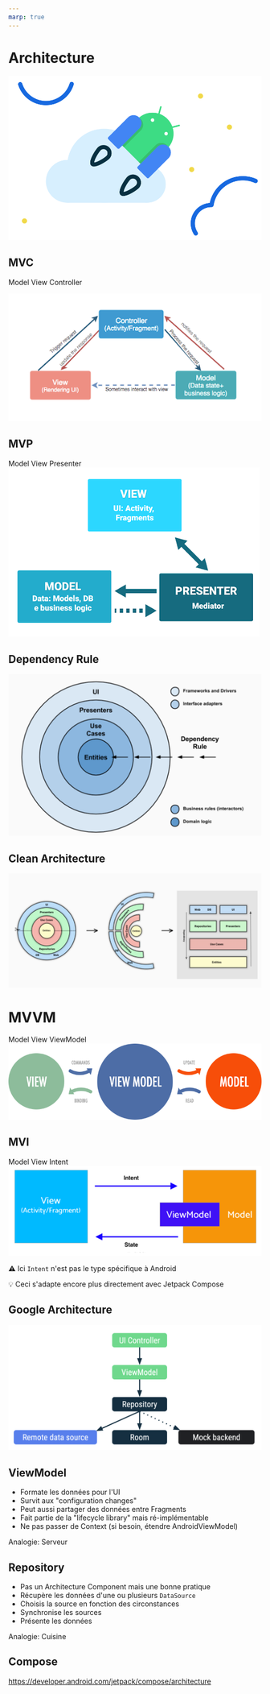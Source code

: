 ```yaml
---
marp: true
---
```


<!-- headingDivider: 2 -->

# Architecture

![bg right:65% 100%](../assets/jetpack.svg)

## MVC

Model View Controller

![bg right:60% 95%](../assets/mvc.png)

## MVP

Model View Presenter
![bg right:60% 95%](../assets/mvp.png)

## Dependency Rule

![bg right:60% 95%](../assets/dependency.png)

## Clean Architecture

![bg right:70% 95%](../assets/clean_arch.png)

# MVVM

Model View ViewModel
![bg right:60% 90%](../assets/mvvm.png)

## MVI

Model View Intent
![bg right:60% 90%](../assets/mvi.png)

⚠️ Ici `Intent` n'est pas le type spécifique à Android

💡 Ceci s'adapte encore plus directement avec Jetpack Compose

## Google Architecture

![bg right:70% 90%](../assets/google_arch.png)

## ViewModel

- Formate les données pour l'UI
- Survit aux "configuration changes"
- Peut aussi partager des données entre Fragments
- Fait partie de la "lifecycle library" mais ré-implémentable
- Ne pas passer de Context (si besoin, étendre AndroidViewModel)

Analogie: Serveur

## Repository

- Pas un Architecture Component mais une bonne pratique
- Récupère les données d'une ou plusieurs `DataSource`
- Choisis la source en fonction des circonstances
- Synchronise les sources
- Présente les données

Analogie: Cuisine

## Compose

<https://developer.android.com/jetpack/compose/architecture>
